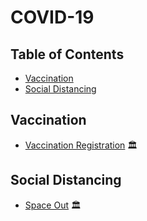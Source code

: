 # COVID-19

<!-- omit in toc -->
## Table of Contents

- [Vaccination](#vaccination)
- [Social Distancing](#social-distancing)

## Vaccination

- [Vaccination Registration](https://www.vaccine.gov.sg) 🏛️

## Social Distancing

- [Space Out](https://www.spaceout.gov.sg) 🏛️
